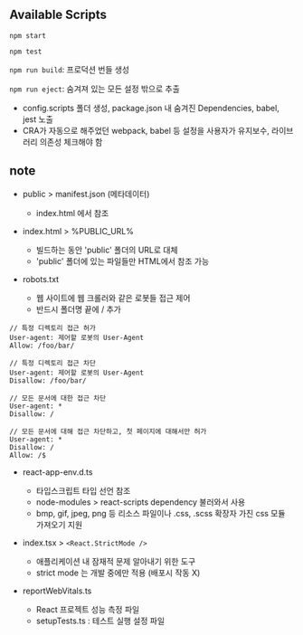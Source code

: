 ## Available Scripts

`npm start`

`npm test`

`npm run build`: 프로덕션 번들 생성

`npm run eject`: 숨겨져 있는 모든 설정 밖으로 추출

-   config.scripts 폴더 생성, package.json 내 숨겨진 Dependencies, babel, jest 노출
-   CRA가 자동으로 해주었던 webpack, babel 등 설정을 사용자가 유지보수, 라이브러리 의존성 체크해야 함





## note

- public > manifest.json (메타데이터)

   -   index.html 에서 참조

- index.html > %PUBLIC_URL%

   -   빌드하는 동안 'public' 폴더의 URL로 대체
   -   'public' 폴더에 있는 파일들만 HTML에서 참조 가능

- robots.txt

  -   웹 사이트에 웹 크롤러와 같은 로봇들 접근 제어
  -   반드시 폴더명 끝에 / 추가

```
// 특정 디렉토리 접근 허가
User-agent: 제어할 로봇의 User-Agent
Allow: /foo/bar/

// 특정 디렉토리 접근 차단
User-agent: 제어할 로봇의 User-Agent
Disallow: /foo/bar/

// 모든 문서에 대한 접근 차단
User-agent: *
Disallow: /

// 모든 문서에 대해 접근 차단하고, 첫 페이지에 대해서만 허가
User-agent: *
Disallow: /
Allow: /$

```

- react-app-env.d.ts

  -   타입스크립트 타입 선언 참조
  -   node-modules > react-scripts dependency 불러와서 사용
  -   bmp, gif, jpeg, png 등 리소스 파일이나 .css, .scss 확장자 가진 css 모듈 가져오기 지원

- index.tsx > `<React.StrictMode />`

  -   애플리케이션 내 잠재적 문제 알아내기 위한 도구
  -   strict mode 는 개발 중에만 적용 (배포시 작동 X)

- reportWebVitals.ts

  -   React 프로젝트 성능 측정 파일
  -   setupTests.ts : 테스트 실행 설정 파일
